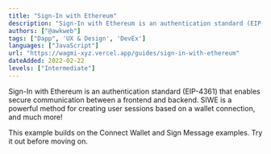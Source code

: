 ```yaml
---
title: "Sign-In with Ethereum"
description: "Sign-In with Ethereum is an authentication standard (EIP-4361) that enables secure communication between a frontend and backend."
authors: ["@awkweb"]
tags: ["Dapp", 'UX & Design', 'DevEx']
languages: ["JavaScript"]
url: "https://wagmi-xyz.vercel.app/guides/sign-in-with-ethereum"
dateAdded: 2022-02-22
levels: ["Intermediate"]
---
```


Sign-In with Ethereum is an authentication standard (EIP-4361) that enables secure communication between a frontend and backend. SIWE is a powerful method for creating user sessions based on a wallet connection, and much more!

This example builds on the Connect Wallet and Sign Message examples. Try it out before moving on.